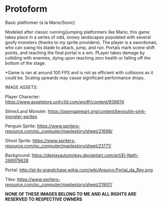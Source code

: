 # Protoform
Basic platformer (a la Mario/Sonic) 

Modeled after classic running/jumping platformers like Mario, this game takes place in a series of odd, snowy landscapes populated
with several goofy monsters (thanks to my sprite providers). The player is a swordsman, who can swing his blade to attack, jump,
and run. Portals mark scene shift points, and reaching the final portal is a win. PLayer takes damage by colliding with enemies, dying upon
reaching zero health or falling off the bottom of the stage.

*Game is ran at around 100 FPS and is not as efficient with collisions as it could be. 
Scaling upwards may cause significant performance drops.

IMAGE ASSETS:

Player Character: https://www.assetstore.unity3d.com/en/#!/content/938974

Slime/Land Monster: https://opengameart.org/content/bevouliin-pink-monster-sprites

Penguin Sprite: https://www.spriters-resource.com/pc_computer/maplestory/sheet/21698/

Ghost Sprite: https://www.spriters-resource.com/pc_computer/maplestory/sheet/21771/

Background: https://deejayautumnkay.deviantart.com/art/El-Nath-268979628

Portal: http://pt-br.grandchase.wikia.com/wiki/Arquivo:Portal_da_Rey.png

Tiles: https://www.spriters-resource.com/pc_computer/maplestory/sheet/21907/

**NONE OF THESE IMAGES BELONG TO ME AND ALL RIGHTS ARE RESERVED TO RESPECTIVE OWNERS**
